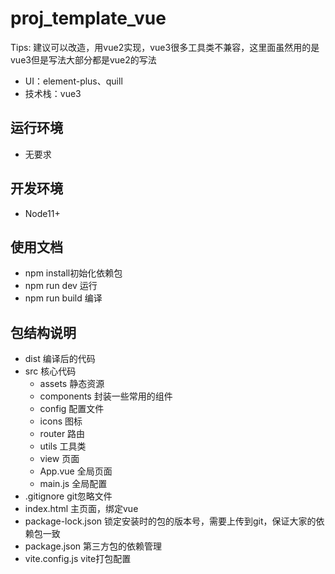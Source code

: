 # proj_template_vue

Tips: 建议可以改造，用vue2实现，vue3很多工具类不兼容，这里面虽然用的是vue3但是写法大部分都是vue2的写法

- UI：element-plus、quill
- 技术栈：vue3

## 运行环境

- 无要求

## 开发环境

- Node11+

## 使用文档

- npm install初始化依赖包
- npm run dev 运行
- npm run build 编译

## 包结构说明

- dist 编译后的代码
- src 核心代码
  - assets 静态资源
  - components 封装一些常用的组件
  - config 配置文件
  - icons 图标
  - router 路由
  - utils 工具类
  - view 页面
  - App.vue 全局页面
  - main.js 全局配置
- .gitignore git忽略文件
- index.html 主页面，绑定vue
- package-lock.json 锁定安装时的包的版本号，需要上传到git，保证大家的依赖包一致
- package.json 第三方包的依赖管理
- vite.config.js vite打包配置 
